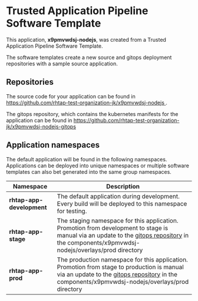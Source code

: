 # Trusted Application Pipeline Software Template

This application, **x9pmvwdsj-nodejs**, was created from a Trusted Application Pipeline Software Template.

The software templates create a new source and gitops deployment repositories with a sample source application. 

## Repositories

The source code for your application can be found in [https://github.com/rhtap-test-organization-jk/x9pmvwdsj-nodejs ](https://github.com/rhtap-test-organization-jk/x9pmvwdsj-nodejs ).
 
The gitops repository, which contains the kubernetes manifests for the application can be found in 
[https://github.com/rhtap-test-organization-jk/x9pmvwdsj-nodejs-gitops ](https://github.com/rhtap-test-organization-jk/x9pmvwdsj-nodejs-gitops ) 

## Application namespaces 

The default application will be found in the following namespaces. Applications can be deployed into unique namespaces or multiple software templates can also bet generated into the same group namespaces.  

|  Namespace   |  Description   |  
| -------- | -------- |   
| **rhtap-app-development** | The default application during development. Every build will be deployed to this namespace for testing. | 
| **rhtap-app-stage** | The staging namespace for this application. Promotion from development to stage is manual via an update to the [gitops repository](https://github.com/rhtap-test-organization-jk/x9pmvwdsj-nodejs-gitops ) in the components/x9pmvwdsj-nodejs/overlays/prod directory |  
| **rhtap-app-prod** | The production namespace for this application. Promotion from stage to production is manual via an update to the [gitops repository](https://github.com/rhtap-test-organization-jk/x9pmvwdsj-nodejs-gitops ) in the components/x9pmvwdsj-nodejs/overlays/prod directory | 